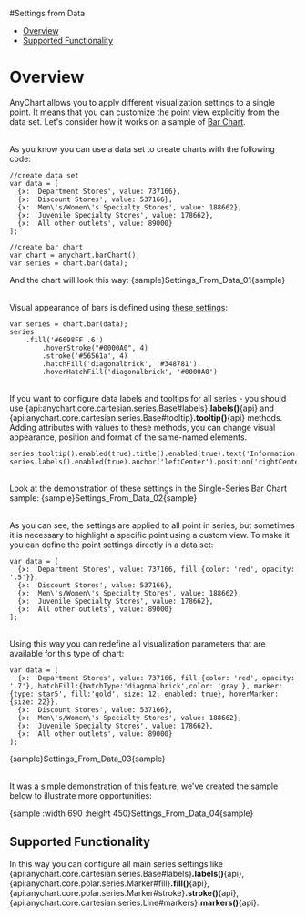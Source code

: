 #Settings from Data

* [Overview](#overview)
* [Supported Functionality](#supported_functionality)


# Overview

AnyChart allows you to apply different visualization settings to a single point. It means that you can customize the point view explicitly from the data set. Let's consider how it works on a sample of [Bar Chart](../Basic_Charts_Types/Bar_Chart).

<br>As you know you can use a data set to create charts with the following code:

```
//create data set
var data = [
  {x: 'Department Stores', value: 737166},
  {x: 'Discount Stores', value: 537166},
  {x: 'Men\'s/Women\'s Specialty Stores', value: 188662},
  {x: 'Juvenile Specialty Stores', value: 178662},
  {x: 'All other outlets', value: 89000}
];

//create bar chart
var chart = anychart.barChart();
var series = chart.bar(data);
```

And the chart will look this way:
{sample}Settings\_From\_Data\_01{sample}

<br>Visual appearance of bars is defined using [these settings](../Basic_Charts_Types/Bar_Chart#visualization):

```
var series = chart.bar(data);
series
    .fill('#6698FF .6')
        .hoverStroke("#0000A0", 4)
        .stroke('#56561a', 4)
        .hatchFill('diagonalbrick', '#348781')
        .hoverHatchFill('diagonalbrick', '#0000A0')
```
<br>If you want to configure data labels and tooltips for all series - you should use {api:anychart.core.cartesian.series.Base#labels}**.labels()**{api} and {api:anychart.core.cartesian.series.Base#tooltip}**.tooltip()**{api} methods. Adding attributes with values to these methods, you can change visual appearance, position and format of the same-named elements.

```
series.tooltip().enabled(true).title().enabled(true).text('Information:');
series.labels().enabled(true).anchor('leftCenter').position('rightCenter').fontSize(13);
```
<br>Look at the demonstration of these settings in the Single-Series Bar Chart sample:
{sample}Settings\_From\_Data\_02{sample}

<br>As you can see, the settings are applied to all point in series, but sometimes it is necessary to highlight a specific point using a custom view. To make it you can define the point settings directly in a data set:

```
var data = [
  {x: 'Department Stores', value: 737166, fill:{color: 'red', opacity: '.5'}},
  {x: 'Discount Stores', value: 537166},
  {x: 'Men\'s/Women\'s Specialty Stores', value: 188662},
  {x: 'Juvenile Specialty Stores', value: 178662},
  {x: 'All other outlets', value: 89000}
];
```

<br>Using this way you can redefine all visualization parameters that are available for this type of chart:

```
var data = [
  {x: 'Department Stores', value: 737166, fill:{color: 'red', opacity: '.7'}, hatchFill:{hatchType:'diagonalbrick',color: 'gray'}, marker:{type:'star5', fill:'gold', size: 12, enabled: true}, hoverMarker: {size: 22}},
  {x: 'Discount Stores', value: 537166},
  {x: 'Men\'s/Women\'s Specialty Stores', value: 188662},
  {x: 'Juvenile Specialty Stores', value: 178662},
  {x: 'All other outlets', value: 89000}
];
```

{sample}Settings\_From\_Data\_03{sample}

<br>It was a simple demonstration of this feature, we've created the sample below to illustrate more opportunities:

{sample :width 690 :height 450}Settings\_From\_Data\_04{sample}


## Supported Functionality

In this way you can configure all main series settings like {api:anychart.core.cartesian.series.Base#labels}**.labels()**{api}, {api:anychart.core.polar.series.Marker#fill}**.fill()**{api}, {api:anychart.core.polar.series.Marker#stroke}**.stroke()**{api}, {api:anychart.core.cartesian.series.Line#markers}**.markers()**{api}.